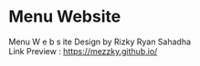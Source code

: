 # Menu Website
Menu W e b s ite Design by Rizky Ryan Sahadha <br>
Link Preview : https://mezzky.github.io/
